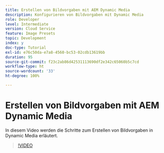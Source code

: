 ```yaml
---
title: Erstellen von Bildvorgaben mit AEM Dynamic Media
description: Konfigurieren von Bildvorgaben mit Dynamic Media
role: Developer
level: Intermediate
version: Cloud Service
feature: Image Presets
topic: Development
index: y
doc-type: Tutorial
exl-id: e76c50da-e7a8-4560-bc53-02cdb13619bb
duration: 95
source-git-commit: f23c2ab86d42531113690df2e342c65060b5c7cd
workflow-type: ht
source-wordcount: '33'
ht-degree: 100%

---
```


# Erstellen von Bildvorgaben mit AEM Dynamic Media

In diesem Video werden die Schritte zum Erstellen von Bildvorgaben in Dynamic Media erläutert.

>[!VIDEO](https://video.tv.adobe.com/v/335459?quality=12&learn=on)
